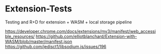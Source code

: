 # Extension-Tests
Testing and R+D for extension + WASM + local storage pipeline


https://developer.chrome.com/docs/extensions/mv3/manifest/web_accessible_resources/
https://github.com/elliotblanchard/Extension-with-WASM/blob/master/manifest.json
https://github.com/jedisct1/libsodium.js/issues/196

